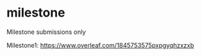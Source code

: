 # milestone
Milestone submissions only

Milestone1:
https://www.overleaf.com/1845753575pxpgyqhzxzxb
